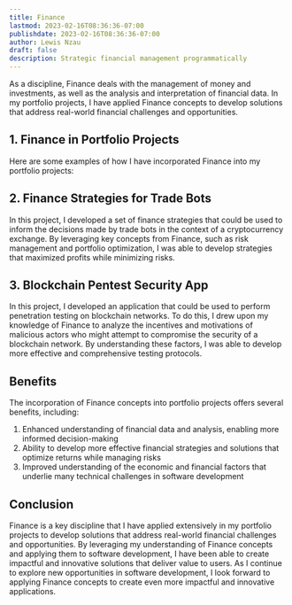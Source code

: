 ```yaml
---
title: Finance
lastmod: 2023-02-16T08:36:36-07:00
publishdate: 2023-02-16T08:36:36-07:00
author: Lewis Nzau
draft: false
description: Strategic financial management programmatically
---
```


As a discipline, Finance deals with the management of money and investments, as well as the analysis and interpretation of financial data. In my portfolio projects, I have applied Finance concepts to develop solutions that address real-world financial challenges and opportunities.

## 1. Finance in Portfolio Projects

Here are some examples of how I have incorporated Finance into my portfolio projects:

## 2. Finance Strategies for Trade Bots

In this project, I developed a set of finance strategies that could be used to inform the decisions made by trade bots in the context of a cryptocurrency exchange. By leveraging key concepts from Finance, such as risk management and portfolio optimization, I was able to develop strategies that maximized profits while minimizing risks.

## 3. Blockchain Pentest Security App

In this project, I developed an application that could be used to perform penetration testing on blockchain networks. To do this, I drew upon my knowledge of Finance to analyze the incentives and motivations of malicious actors who might attempt to compromise the security of a blockchain network. By understanding these factors, I was able to develop more effective and comprehensive testing protocols.

## Benefits

The incorporation of Finance concepts into portfolio projects offers several benefits, including:

1. Enhanced understanding of financial data and analysis, enabling more informed decision-making
1. Ability to develop more effective financial strategies and solutions that optimize returns while managing risks
1. Improved understanding of the economic and financial factors that underlie many technical challenges in software development

## Conclusion

Finance is a key discipline that I have applied extensively in my portfolio projects to develop solutions that address real-world financial challenges and opportunities. By leveraging my understanding of Finance concepts and applying them to software development, I have been able to create impactful and innovative solutions that deliver value to users. As I continue to explore new opportunities in software development, I look forward to applying Finance concepts to create even more impactful and innovative applications.
